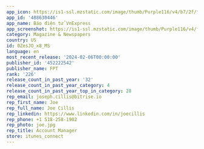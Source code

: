 ```yaml
---
app_icon: https://is1-ssl.mzstatic.com/image/thumb/Purple116/v4/b7/2f/f2/b72ff2df-7ca0-3f73-b560-c85be4ec5f4b/AppIcon-Default-0-0-1x_U007epad-0-85-220.png/1024x1024bb.png
app_id: '488630446'
app_name: Báo điện tử VnExpress
app_screenshot: https://is1-ssl.mzstatic.com/image/thumb/Purple116/v4/f7/05/d8/f705d86e-50e8-035d-2b36-2902bc9efb44/b1efe757-cf4f-4d6c-8a34-81ad54a8be92_Device_U003diPhone_12_Mini_U002c_Screen_U003d1.png/1284x2778bb.png
category: Magazine & Newspapers
country: US
id: 0ZesJO_x8_MS
language: en
most_recent_release: '2024-02-06T00:00:00'
publisher_id: '452222542'
publisher_name: FPT
rank: '226'
release_count_in_past_year: '32'
release_count_in_past_year_category: 4
release_count_in_past_year_top_in_category: 28
rep_email: joseph.cillis@bitrise.io
rep_first_name: Joe
rep_full_name: Joe Cillis
rep_linkedin: https://www.linkedin.com/in/joecillis
rep_phone: +1 518-258-1902
rep_photo: joe.jpg
rep_title: Account Manager
store: itunes_connect
---
```

